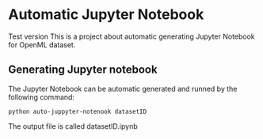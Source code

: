 # Automatic Jupyter Notebook

Test version
This is a project about automatic generating Jupyter Notebook for OpenML dataset.

## Generating Jupyter notebook
The Jupyter Notebook can be automatic generated and runned by the following command:
```
python auto-juppyter-notenook datasetID
```
The output file is called datasetID.ipynb 

